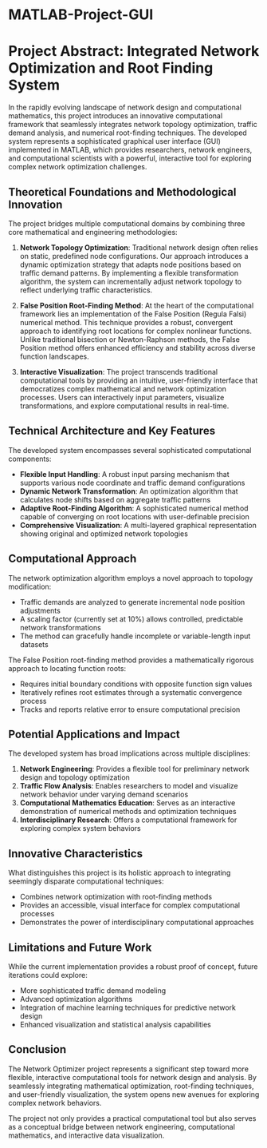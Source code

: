 # MATLAB-Project-GUI
# Project Abstract: Integrated Network Optimization and Root Finding System

In the rapidly evolving landscape of network design and computational mathematics, this project introduces an innovative computational framework that seamlessly integrates network topology optimization, traffic demand analysis, and numerical root-finding techniques. The developed system represents a sophisticated graphical user interface (GUI) implemented in MATLAB, which provides researchers, network engineers, and computational scientists with a powerful, interactive tool for exploring complex network optimization challenges.

## Theoretical Foundations and Methodological Innovation

The project bridges multiple computational domains by combining three core mathematical and engineering methodologies:

1. **Network Topology Optimization**: Traditional network design often relies on static, predefined node configurations. Our approach introduces a dynamic optimization strategy that adapts node positions based on traffic demand patterns. By implementing a flexible transformation algorithm, the system can incrementally adjust network topology to reflect underlying traffic characteristics.

2. **False Position Root-Finding Method**: At the heart of the computational framework lies an implementation of the False Position (Regula Falsi) numerical method. This technique provides a robust, convergent approach to identifying root locations for complex nonlinear functions. Unlike traditional bisection or Newton-Raphson methods, the False Position method offers enhanced efficiency and stability across diverse function landscapes.

3. **Interactive Visualization**: The project transcends traditional computational tools by providing an intuitive, user-friendly interface that democratizes complex mathematical and network optimization processes. Users can interactively input parameters, visualize transformations, and explore computational results in real-time.

## Technical Architecture and Key Features

The developed system encompasses several sophisticated computational components:

- **Flexible Input Handling**: A robust input parsing mechanism that supports various node coordinate and traffic demand configurations
- **Dynamic Network Transformation**: An optimization algorithm that calculates node shifts based on aggregate traffic patterns
- **Adaptive Root-Finding Algorithm**: A sophisticated numerical method capable of converging on root locations with user-definable precision
- **Comprehensive Visualization**: A multi-layered graphical representation showing original and optimized network topologies

## Computational Approach

The network optimization algorithm employs a novel approach to topology modification:
- Traffic demands are analyzed to generate incremental node position adjustments
- A scaling factor (currently set at 10%) allows controlled, predictable network transformations
- The method can gracefully handle incomplete or variable-length input datasets

The False Position root-finding method provides a mathematically rigorous approach to locating function roots:
- Requires initial boundary conditions with opposite function sign values
- Iteratively refines root estimates through a systematic convergence process
- Tracks and reports relative error to ensure computational precision

## Potential Applications and Impact

The developed system has broad implications across multiple disciplines:

1. **Network Engineering**: Provides a flexible tool for preliminary network design and topology optimization
2. **Traffic Flow Analysis**: Enables researchers to model and visualize network behavior under varying demand scenarios
3. **Computational Mathematics Education**: Serves as an interactive demonstration of numerical methods and optimization techniques
4. **Interdisciplinary Research**: Offers a computational framework for exploring complex system behaviors

## Innovative Characteristics

What distinguishes this project is its holistic approach to integrating seemingly disparate computational techniques:
- Combines network optimization with root-finding methods
- Provides an accessible, visual interface for complex computational processes
- Demonstrates the power of interdisciplinary computational approaches

## Limitations and Future Work

While the current implementation provides a robust proof of concept, future iterations could explore:
- More sophisticated traffic demand modeling
- Advanced optimization algorithms
- Integration of machine learning techniques for predictive network design
- Enhanced visualization and statistical analysis capabilities

## Conclusion

The Network Optimizer project represents a significant step toward more flexible, interactive computational tools for network design and analysis. By seamlessly integrating mathematical optimization, root-finding techniques, and user-friendly visualization, the system opens new avenues for exploring complex network behaviors.

The project not only provides a practical computational tool but also serves as a conceptual bridge between network engineering, computational mathematics, and interactive data visualization.
